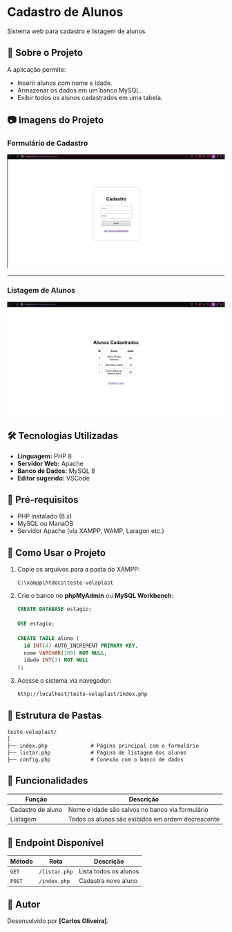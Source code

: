 # Cadastro de Alunos

Sistema web para cadastro e listagem de alunos.

## 📅 Sobre o Projeto

A aplicação permite:
- Inserir alunos com nome e idade.
- Armazenar os dados em um banco MySQL.
- Exibir todos os alunos cadastrados em uma tabela.

## 📷 Imagens do Projeto

### Formulário de Cadastro

![Formulário de Cadastro](images/formulario.png)

---

### Listagem de Alunos

![Listagem de Alunos](images/listagem.png)


## 🛠️ Tecnologias Utilizadas

- **Linguagem:** PHP 8
- **Servidor Web:** Apache
- **Banco de Dados:** MySQL 8
- **Editor sugerido:** VSCode

## 📌 Pré-requisitos

- PHP instalado (8.x)
- MySQL ou MariaDB
- Servidor Apache (via XAMPP, WAMP, Laragon etc.)

## 🚀 Como Usar o Projeto


1. Copie os arquivos para a pasta do XAMPP:
   ```
   C:\xampp\htdocs\teste-velaplast
   ```

2. Crie o banco no **phpMyAdmin** ou **MySQL Workbench**:
   ```sql
   CREATE DATABASE estagio;

   USE estagio;

   CREATE TABLE aluno (
     id INT(4) AUTO_INCREMENT PRIMARY KEY,
     nome VARCHAR(100) NOT NULL,
     idade INT(3) NOT NULL
   );
   ```

3. Acesse o sistema via navegador:
   ```
   http://localhost/teste-velaplast/index.php
   ```


## 📂 Estrutura de Pastas

```
teste-velaplast/
│
├── index.php              # Página principal com o formulário
├── listar.php             # Página de listagem dos alunos
├── config.php             # Conexão com o banco de dados
```

## 🔁 Funcionalidades

| Função            | Descrição                                          |
|------------------|---------------------------------------------------|
| Cadastro de aluno | Nome e idade são salvos no banco via formulário |
| Listagem          | Todos os alunos são exibidos em ordem decrescente |

## 📡 Endpoint Disponível

| Método | Rota         | Descrição             |
|--------|--------------|------------------------|
| `GET`  | `/listar.php` | Lista todos os alunos |
| `POST` | `/index.php`  | Cadastra novo aluno   |

## 📆 Autor

Desenvolvido por **[Carlos Oliveira]**.
